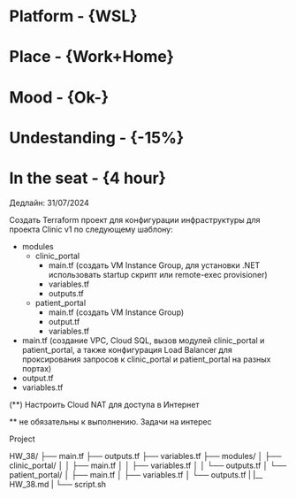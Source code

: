 # Platform     - {WSL}
# Place        - {Work+Home}
# Mood         - {Ok-}
# Undestanding - {-15%}
# In the seat  - {4 hour}


Дедлайн: 31/07/2024

Создать Terraform проект для конфигурации инфраструктуры для проекта Clinic v1 по следующему шаблону:
- modules
     - clinic_portal
         - main.tf (создать VM Instance Group, для установки .NET использовать startup cкрипт или remote-exec provisioner)
         - variables.tf
         - outputs.tf
     - patient_portal
         - main.tf (создать VM Instance Group)
         - output.tf
         - variables.tf
- main.tf (создание VPC, Cloud SQL, вызов модулей clinic_portal и patient_portal, а также конфигурация Load Balancer для проксирования запросов к clinic_portal и patient_portal на разных портах)
- output.tf
- variables.tf

(**) Настроить Cloud NAT для доступа в Интернет

** не обязательны к выполнению. Задачи на интерес


Project

HW_38/
├── main.tf
├── outputs.tf
├── variables.tf
├── modules/
│   ├── clinic_portal/
│   │   ├── main.tf
│   │   ├── variables.tf
│   │   └── outputs.tf
│   └── patient_portal/
│       ├── main.tf
│       ├── variables.tf
│       └── outputs.tf
|
|__ HW_38.md
|
└── script.sh
